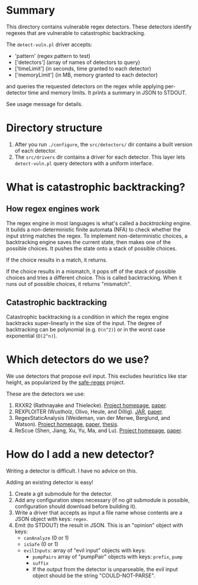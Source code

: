 # Summary

This directory contains vulnerable regex detectors.
These detectors identify regexes that are vulnerable to catastrophic backtracking.

The `detect-vuln.pl` driver accepts:
- 'pattern' (regex pattern to test)
- \['detectors'\] (array of names of detectors to query)
- \['timeLimit'\] (in seconds, time granted to each detector)
- \['memoryLimit'\] (in MB, memory granted to each detector)

and queries the requested detectors on the regex while applying per-detector time and memory limits.
It prints a summary in JSON to STDOUT.

See usage message for details.

# Directory structure

1. After you run `./configure`, the `src/detectors/` dir contains a built version of each detector.
2. The `src/drivers` dir contains a driver for each detector. This layer lets `detect-vuln.pl` query detectors with a uniform interface.

# What is catastrophic backtracking?

## How regex engines work

The regex engine in most languages is what's called a *backtracking* engine.
It builds a non-deterministic finite automata (NFA) to check whether the input string matches the regex.
To implement non-deterministic choices, a backtracking engine saves the current state, then makes one of the possible choices.
It pushes the state onto a stack of possible choices.

If the choice results in a match, it returns.

If the choice results in a mismatch, it pops off of the stack of possible choices and tries a different choice.
This is called backtracking.
When it runs out of possible choices, it returns "mismatch".

## Catastrophic backtracking

Catastrophic backtracking is a condition in which the regex engine backtracks super-linearly in the size of the input.
The degree of backtracking can be polynomial (e.g. `O(n^2)`) or in the worst case exponential (`O(2^n)`).

# Which detectors do we use?

We use detectors that propose evil input.
This excludes heuristics like star height, as popularized by the [safe-regex](https://github.com/substack/safe-regex) project.

These are the detectors we use:

1. RXXR2 (Rathnayake and Thielecke). [Project homepage](http://www.cs.bham.ac.uk/~hxt/research/rxxr2/index.shtml), [paper](https://arxiv.org/pdf/1405.7058.pdf).
2. REXPLOITER (Wustholz, Olivo, Heule, and Dillig). [JAR](http://www.wuestholz.com/downloads/regexcheck.zip), [paper](https://arxiv.org/pdf/1701.04045.pdf).
3. RegexStaticAnalysis (Weideman, van der Merwe, Berglund, and Watson). [Project homepage](https://github.com/NicolaasWeideman/RegexStaticAnalysis), [paper](https://link.springer.com/chapter/10.1007/978-3-319-40946-7_27), [thesis](http://scholar.sun.ac.za/bitstream/handle/10019.1/102879/weideman_static_2017.pdf?sequence=2).
4. ReScue (Shen, Jiang, Xu, Yu, Ma, and Lu). [Project homepage](https://github.com/2bdenny/ReScue), [paper](http://cs.nju.edu.cn/changxu/1_publications/ASE18.pdf).

# How do I add a new detector?

Writing a detector is difficult.
I have no advice on this.

Adding an existing detector is easy!

1. Create a git submodule for the detector.
2. Add any configuration steps necessary (if no git submodule is possible, configuration should download before building it).
3. Write a driver that accepts as input a file name whose contents are a JSON object with keys: `regex`.
4. Emit (to STDOUT) the result in JSON. This is an "opinion" object with keys:
    - `canAnalyze` (0 or 1)
    - `isSafe` (0 or 1)
    - `evilInputs`: array of "evil input" objects with keys:
        - `pumpPairs` array of "pumpPair" objects with keys: `prefix`, `pump`
        - `suffix`
        - If the output from the detector is unparseable, the evil input object should be the string "COULD-NOT-PARSE".
